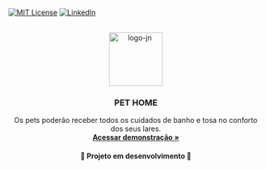 [![MIT License](https://img.shields.io/github/license/othneildrew/Best-README-Template.svg?style=for-the-badge
)](https://github.com/daianezardo/pet-home/blob/main/LICENSE)
[![LinkedIn](https://img.shields.io/badge/-LinkedIn-black.svg?style=for-the-badge&logo=linkedin&colorB=555)](https://www.linkedin.com/in/daiane-zardo/)



<br />
<div align="center">
  <a href="https://magnificent-axolotl-086603.netlify.app">
    <img width="106" alt="logo-jn" src="https://user-images.githubusercontent.com/99056875/175791756-06f651e0-0c6c-48ec-b8ba-07225e70d39d.png">
  </a>
  

<br />
<div align="center">

  <h3 align="center">PET HOME</h3>

  <p align="center">
    Os pets poderão receber todos os cuidados de banho e tosa no conforto dos seus lares.
    <br />
    <a href="https://magnificent-axolotl-086603.netlify.app"><strong>Acessar demonstração »</strong></a>
  </p>

  <h4 align="center"> 
    🚧  Projeto em desenvolvimento  🚧
  </h4>
</div>
